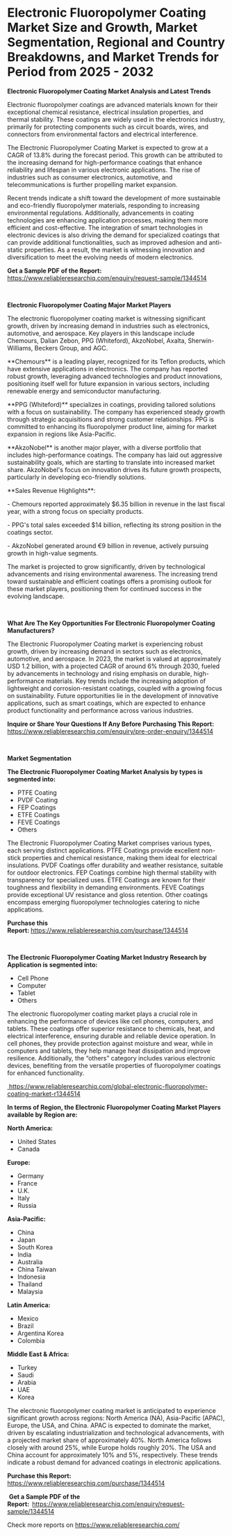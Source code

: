 <p><h1>Electronic Fluoropolymer Coating Market Size and Growth, Market Segmentation, Regional and Country Breakdowns, and Market Trends for Period from 2025 -  2032</h1></p><p><strong>Electronic Fluoropolymer Coating Market Analysis and Latest Trends</strong></p>
<p><p>Electronic fluoropolymer coatings are advanced materials known for their exceptional chemical resistance, electrical insulation properties, and thermal stability. These coatings are widely used in the electronics industry, primarily for protecting components such as circuit boards, wires, and connectors from environmental factors and electrical interference.</p><p>The Electronic Fluoropolymer Coating Market is expected to grow at a CAGR of 13.8% during the forecast period. This growth can be attributed to the increasing demand for high-performance coatings that enhance reliability and lifespan in various electronic applications. The rise of industries such as consumer electronics, automotive, and telecommunications is further propelling market expansion.</p><p>Recent trends indicate a shift toward the development of more sustainable and eco-friendly fluoropolymer materials, responding to increasing environmental regulations. Additionally, advancements in coating technologies are enhancing application processes, making them more efficient and cost-effective. The integration of smart technologies in electronic devices is also driving the demand for specialized coatings that can provide additional functionalities, such as improved adhesion and anti-static properties. As a result, the market is witnessing innovation and diversification to meet the evolving needs of modern electronics.</p></p>
<p><strong>Get a Sample PDF of the Report:&nbsp;</strong> <a href="https://www.reliableresearchiq.com/enquiry/request-sample/1344514?utm_campaign=2580&utm_medium=2&utm_source=Github&utm_content=ia&utm_term=24032025&utm_id=electronic-fluoropolymer-coating">https://www.reliableresearchiq.com/enquiry/request-sample/1344514</a></p>
<p>&nbsp;</p>
<p><strong>Electronic Fluoropolymer Coating Major Market Players</strong></p>
<p><p>The electronic fluoropolymer coating market is witnessing significant growth, driven by increasing demand in industries such as electronics, automotive, and aerospace. Key players in this landscape include Chemours, Dalian Zebon, PPG (Whiteford), AkzoNobel, Axalta, Sherwin-Williams, Beckers Group, and AGC.</p><p>**Chemours** is a leading player, recognized for its Teflon products, which have extensive applications in electronics. The company has reported robust growth, leveraging advanced technologies and product innovations, positioning itself well for future expansion in various sectors, including renewable energy and semiconductor manufacturing.</p><p>**PPG (Whiteford)** specializes in coatings, providing tailored solutions with a focus on sustainability. The company has experienced steady growth through strategic acquisitions and strong customer relationships. PPG is committed to enhancing its fluoropolymer product line, aiming for market expansion in regions like Asia-Pacific.</p><p>**AkzoNobel** is another major player, with a diverse portfolio that includes high-performance coatings. The company has laid out aggressive sustainability goals, which are starting to translate into increased market share. AkzoNobel's focus on innovation drives its future growth prospects, particularly in developing eco-friendly solutions.</p><p>**Sales Revenue Highlights**: </p><p>- Chemours reported approximately $6.35 billion in revenue in the last fiscal year, with a strong focus on specialty products.</p><p>- PPG's total sales exceeded $14 billion, reflecting its strong position in the coatings sector.</p><p>- AkzoNobel generated around €9 billion in revenue, actively pursuing growth in high-value segments.</p><p>The market is projected to grow significantly, driven by technological advancements and rising environmental awareness. The increasing trend toward sustainable and efficient coatings offers a promising outlook for these market players, positioning them for continued success in the evolving landscape.</p></p>
<p>&nbsp;</p>
<p><strong>What Are The Key Opportunities For Electronic Fluoropolymer Coating Manufacturers?</strong></p>
<p><p>The Electronic Fluoropolymer Coating market is experiencing robust growth, driven by increasing demand in sectors such as electronics, automotive, and aerospace. In 2023, the market is valued at approximately USD 1.2 billion, with a projected CAGR of around 6% through 2030, fueled by advancements in technology and rising emphasis on durable, high-performance materials. Key trends include the increasing adoption of lightweight and corrosion-resistant coatings, coupled with a growing focus on sustainability. Future opportunities lie in the development of innovative applications, such as smart coatings, which are expected to enhance product functionality and performance across various industries.</p></p>
<p><strong>Inquire or Share Your Questions If Any Before Purchasing This Report:</strong> <a href="https://www.reliableresearchiq.com/enquiry/pre-order-enquiry/1344514?utm_campaign=2580&utm_medium=2&utm_source=Github&utm_content=ia&utm_term=24032025&utm_id=electronic-fluoropolymer-coating">https://www.reliableresearchiq.com/enquiry/pre-order-enquiry/1344514</a></p>
<p>&nbsp;</p>
<p><strong>Market Segmentation</strong></p>
<p><strong>The Electronic Fluoropolymer Coating Market Analysis by types is segmented into:</strong></p>
<p><ul><li>PTFE Coating</li><li>PVDF Coating</li><li>FEP Coatings</li><li>ETFE Coatings</li><li>FEVE Coatings</li><li>Others</li></ul></p>
<p><p>The Electronic Fluoropolymer Coating Market comprises various types, each serving distinct applications. PTFE Coatings provide excellent non-stick properties and chemical resistance, making them ideal for electrical insulations. PVDF Coatings offer durability and weather resistance, suitable for outdoor electronics. FEP Coatings combine high thermal stability with transparency for specialized uses. ETFE Coatings are known for their toughness and flexibility in demanding environments. FEVE Coatings provide exceptional UV resistance and gloss retention. Other coatings encompass emerging fluoropolymer technologies catering to niche applications.</p></p>
<p><strong>Purchase this Report:&nbsp;</strong><a href="https://www.reliableresearchiq.com/purchase/1344514?utm_campaign=2580&utm_medium=2&utm_source=Github&utm_content=ia&utm_term=24032025&utm_id=electronic-fluoropolymer-coating">https://www.reliableresearchiq.com/purchase/1344514</a></p>
<p>&nbsp;</p>
<p><strong>The Electronic Fluoropolymer Coating Market Industry Research by Application is segmented into:</strong></p>
<p><ul><li>Cell Phone</li><li>Computer</li><li>Tablet</li><li>Others</li></ul></p>
<p><p>The electronic fluoropolymer coating market plays a crucial role in enhancing the performance of devices like cell phones, computers, and tablets. These coatings offer superior resistance to chemicals, heat, and electrical interference, ensuring durable and reliable device operation. In cell phones, they provide protection against moisture and wear, while in computers and tablets, they help manage heat dissipation and improve resilience. Additionally, the “others” category includes various electronic devices, benefiting from the versatile properties of fluoropolymer coatings for enhanced functionality.</p></p>
<p><a href="https://www.reliableresearchiq.com/global-electronic-fluoropolymer-coating-market-r1344514?utm_campaign=2580&utm_medium=2&utm_source=Github&utm_content=ia&utm_term=24032025&utm_id=electronic-fluoropolymer-coating">&nbsp;https://www.reliableresearchiq.com/global-electronic-fluoropolymer-coating-market-r1344514</a></p>
<p><strong>In terms of Region, the Electronic Fluoropolymer Coating Market Players available by Region are:</strong></p>
<p>
    <p> <strong> North America: </strong>
        <ul>
            <li>United States</li>
            <li>Canada</li>
        </ul>
        </p> 
    <p> <strong> Europe: </strong>
        <ul>
            <li>Germany</li>
            <li>France</li>
            <li>U.K.</li>
            <li>Italy</li>
            <li>Russia</li>
        </ul>
        </p> 
    <p> <strong> Asia-Pacific: </strong>
        <ul>
            <li>China</li>
            <li>Japan</li>
            <li>South Korea</li>
            <li>India</li>
            <li>Australia</li>
            <li>China Taiwan</li>
            <li>Indonesia</li>
            <li>Thailand</li>
            <li>Malaysia</li>
        </ul>
        </p> 
    <p> <strong> Latin America: </strong>
        <ul>
            <li>Mexico</li>
            <li>Brazil</li>
            <li>Argentina Korea</li>
            <li>Colombia</li>
        </ul>
        </p> 
    <p> <strong> Middle East & Africa: </strong>
        <ul>
            <li>Turkey</li>
            <li>Saudi</li>
            <li>Arabia</li>
            <li>UAE</li>
            <li>Korea</li>
        </ul>
    </p>
    </p>
<p><p>The electronic fluoropolymer coating market is anticipated to experience significant growth across regions: North America (NA), Asia-Pacific (APAC), Europe, the USA, and China. APAC is expected to dominate the market, driven by escalating industrialization and technological advancements, with a projected market share of approximately 40%. North America follows closely with around 25%, while Europe holds roughly 20%. The USA and China account for approximately 10% and 5%, respectively. These trends indicate a robust demand for advanced coatings in electronic applications.</p></p>
<p><strong>Purchase this Report: </strong><a href="https://www.reliableresearchiq.com/purchase/1344514?utm_campaign=2580&utm_medium=2&utm_source=Github&utm_content=ia&utm_term=24032025&utm_id=electronic-fluoropolymer-coating">https://www.reliableresearchiq.com/purchase/1344514</a></p>
<p>&nbsp;<strong>Get a Sample PDF of the Report:&nbsp;&nbsp;</strong><a href="https://www.reliableresearchiq.com/enquiry/request-sample/1344514?utm_campaign=2580&utm_medium=2&utm_source=Github&utm_content=ia&utm_term=24032025&utm_id=electronic-fluoropolymer-coating">https://www.reliableresearchiq.com/enquiry/request-sample/1344514</a></p>
<p><strong></strong></p>
<p>Check more reports on <a href="https://www.reliableresearchiq.com/?utm_campaign=2580&utm_medium=2&utm_source=Github&utm_content=ia&utm_term=24032025&utm_id=electronic-fluoropolymer-coating">https://www.reliableresearchiq.com/</a></p>